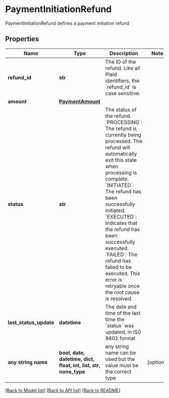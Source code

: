 # PaymentInitiationRefund

PaymentInitiationRefund defines a payment initiation refund

## Properties
Name | Type | Description | Notes
------------ | ------------- | ------------- | -------------
**refund_id** | **str** | The ID of the refund. Like all Plaid identifiers, the &#x60;refund_id&#x60; is case sensitive. | 
**amount** | [**PaymentAmount**](PaymentAmount.md) |  | 
**status** | **str** | The status of the refund.  &#x60;PROCESSING&#x60;: The refund is currently being processed. The refund will automatically exit this state when processing is complete.  &#x60;INITIATED&#x60;: The refund has been successfully initiated.  &#x60;EXECUTED&#x60;: Indicates that the refund has been successfully executed.  &#x60;FAILED&#x60;: The refund has failed to be executed. This error is retryable once the root cause is resolved. | 
**last_status_update** | **datetime** | The date and time of the last time the &#x60;status&#x60; was updated, in IS0 8601 format | 
**any string name** | **bool, date, datetime, dict, float, int, list, str, none_type** | any string name can be used but the value must be the correct type | [optional]

[[Back to Model list]](../README.md#documentation-for-models) [[Back to API list]](../README.md#documentation-for-api-endpoints) [[Back to README]](../README.md)


